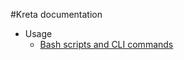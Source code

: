#Kreta documentation

* Usage
    * [Bash scripts and CLI commands](usage_bash_scripts_and_cli_commands.md)
